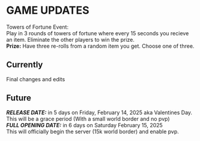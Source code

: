 # GAME UPDATES
Towers of Fortune Event:\
Play in 3 rounds of towers of fortune where every 15 seconds you recieve an item. Eliminate the other players to win the prize.\
**Prize:** Have three re-rolls from a random item you get. Choose one of three.


## Currently
Final changes and edits
## Future
**_RELEASE DATE:_** in 5 days on Friday, February 14, 2025 aka Valentines Day.\
This will be a grace period (With a small world border and no pvp)\
**_FULL OPENING DATE:_** in 6 days on Saturday February 15, 2025\
This will officially begin the server (15k world border) and enable pvp.
